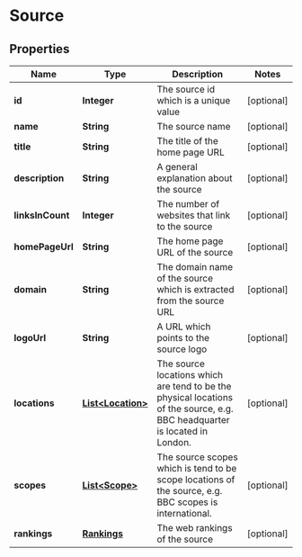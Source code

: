 
# Source

## Properties
Name | Type | Description | Notes
------------ | ------------- | ------------- | -------------
**id** | **Integer** | The source id which is a unique value |  [optional]
**name** | **String** | The source name |  [optional]
**title** | **String** | The title of the home page URL |  [optional]
**description** | **String** | A general explanation about the source |  [optional]
**linksInCount** | **Integer** | The number of websites that link to the source |  [optional]
**homePageUrl** | **String** | The home page URL of the source |  [optional]
**domain** | **String** | The domain name of the source which is extracted from the source URL |  [optional]
**logoUrl** | **String** | A URL which points to the source logo |  [optional]
**locations** | [**List&lt;Location&gt;**](Location.md) | The source locations which are tend to be the physical locations of the source, e.g. BBC headquarter is located in London. |  [optional]
**scopes** | [**List&lt;Scope&gt;**](Scope.md) | The source scopes which is tend to be scope locations of the source, e.g. BBC scopes is international. |  [optional]
**rankings** | [**Rankings**](Rankings.md) | The web rankings of the source |  [optional]



